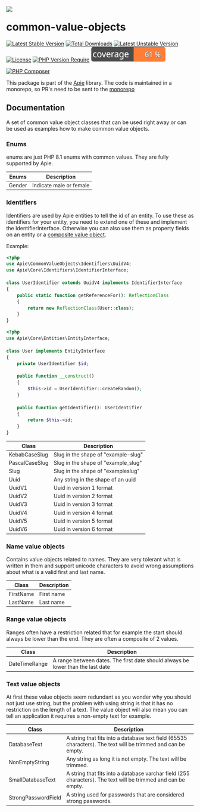<img src="/docs/apie-logo.svg" width="100px" align="left" />
<h1>common-value-objects</h1>






 [![Latest Stable Version](http://poser.pugx.org/apie/common-value-objects/v)](https://packagist.org/packages/apie/common-value-objects) [![Total Downloads](http://poser.pugx.org/apie/common-value-objects/downloads)](https://packagist.org/packages/apie/common-value-objects) [![Latest Unstable Version](http://poser.pugx.org/apie/common-value-objects/v/unstable)](https://packagist.org/packages/apie/common-value-objects) [![License](http://poser.pugx.org/apie/common-value-objects/license)](https://packagist.org/packages/apie/common-value-objects) [![PHP Version Require](http://poser.pugx.org/apie/common-value-objects/require/php)](https://packagist.org/packages/apie/common-value-objects) ![Code coverage](https://raw.githubusercontent.com/apie-lib/common-value-objects/main/coverage_badge.svg) 

[![PHP Composer](https://github.com/apie-lib/common-value-objects/actions/workflows/php.yml/badge.svg?event=push)](https://github.com/apie-lib/common-value-objects/actions/workflows/php.yml)

This package is part of the [Apie](https://github.com/apie-lib) library.
The code is maintained in a monorepo, so PR's need to be sent to the [monorepo](https://github.com/apie-lib/apie-lib-monorepo/pulls)

## Documentation
A set of common value object classes that can be used right away or can be used as examples how to make common value objects.

### Enums

enums are just PHP 8.1 enums with common values. They are fully supported by Apie.

| Enums | Description |
| --- | --- |
| Gender | Indicate male or female |

### Identifiers
Identifiers are used by Apie entities to tell the id of an entity. To use these as identifiers for your entity, you need to extend one of these and implement the IdentifierInterface. Otherwise you can also use them as property fields on an entity or a [composite value object](https://packagist.org/packages/apie/composite-value-objects).

Example:
```php
<?php
use Apie\CommonValueObjects\Identifiers\UuidV4;
use Apie\Core\Identifiers\IdentifierInterface;

class UserIdentifier extends UuidV4 implements IdentifierInterface
{
    public static function getReferenceFor(): ReflectionClass
    {
        return new ReflectionClass(User::class);
    }
}
```

```php
<?php
use Apie\Core\Entities\EntityInterface;

class User implements EntityInterface
{
    private UserIdentifier $id;

    public function __construct()
    {
        $this->id = UserIdentifier::createRandom();
    }

    public function getIdentifier(): UserIdentifier
    {
        return $this->id;
    }
}
```

| Class | Description |
| --- | --- |
| KebabCaseSlug | Slug in the shape of "example-slug" |
| PascalCaseSlug | Slug in the shape of "example_slug" | 
| Slug | Slug in the shape of "exampleslug" |
| Uuid | Any string in the shape of an uuid |
| UuidV1 | Uuid in version 1 format |
| UuidV2 | Uuid in version 2 format |
| UuidV3 | Uuid in version 3 format |
| UuidV4 | Uuid in version 4 format |
| UuidV5 | Uuid in version 5 format |
| UuidV6 | Uuid in version 6 format |

### Name value objects

Contains value objects related to names. They are very tolerant what is written
in them and support unicode characters to avoid wrong assumptions about
what is a valid first and last name.

| Class | Description |
| --- | --- |
| FirstName | First name |
| LastName | Last name |

### Range value objects

Ranges often have a restriction related that for example the start should always be lower than the end. They are often a composite of 2 values.

| Class | Description |
| --- | --- |
| DateTimeRange | A range between dates. The first date should always be lower than the last date |

### Text value objects

At first these value objects seem redundant as you wonder why you should not just use string, but the problem with using string is that it has no restriction on the length of a text. The value object will also mean you can tell an application it requires a non-empty text for example.

| Class | Description |
| --- | --- |
| DatabaseText | A string that fits into a database text field (65535 characters). The text will be trimmed and can be empty. |
| NonEmptyString | Any string as long it is not empty. The text will be trimmed. |
| SmallDatabaseText | A string that fits into a database varchar field (255 characters). The text will be trimmed and can be empty. |
| StrongPasswordField | A string used for passwords that are considered strong passwords. |
